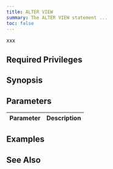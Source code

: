```yaml
---
title: ALTER VIEW
summary: The ALTER VIEW statement ...
toc: false
---
```


xxx

<div id="toc"></div>

## Required Privileges

## Synopsis

## Parameters

Parameter | Description
----------|------------

## Examples

## See Also
